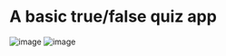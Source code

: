 # A basic true/false quiz app
![image](https://user-images.githubusercontent.com/75791114/156449946-2aacbe93-2d47-4575-bacc-c22eda7b0c00.png)
![image](https://user-images.githubusercontent.com/75791114/156449965-7ee0df8b-5bea-4307-a27f-b72aee1cbef8.png)
